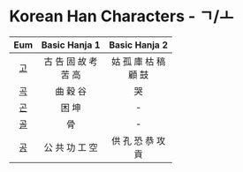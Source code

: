 
# Korean Han Characters - ㄱ/ㅗ

|      Eum      |  Basic Hanja 1   |  Basic Hanja 2   |
| :-----------: | :--------------: | :--------------: |
| [고](<./고.md>) | 古 告 固 故 考<br>苦 高 | 姑 孤 庫 枯 稿<br>顧 鼓 |
| [곡](<./곡.md>) |      曲 穀 谷       |        哭         |
| [곤](<./곤.md>) |       困 坤        |        -         |
| [골](<./골.md>) |        骨         |        -         |
| [공](<./공.md>) |    公 共 功 工 空     |  供 孔 恐 恭 攻<br>貢  |
